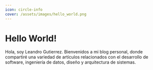 ```yaml
---
icon: circle-info
cover: /assets/images/hello_world.png
---
```


# Hello World!

Hola, soy Leandro Gutierrez. Bienvenidos a mi blog personal, donde compartiré una variedad de artículos relacionados con el desarrollo de software, ingeniería de datos, diseño y arquitectura de sistemas. 
